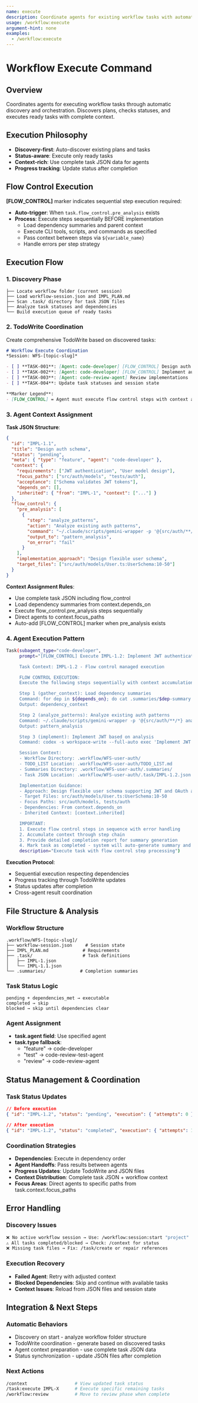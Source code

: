 ```yaml
---
name: execute
description: Coordinate agents for existing workflow tasks with automatic discovery
usage: /workflow:execute
argument-hint: none
examples:
  - /workflow:execute
---
```


# Workflow Execute Command

## Overview
Coordinates agents for executing workflow tasks through automatic discovery and orchestration. Discovers plans, checks statuses, and executes ready tasks with complete context.

## Execution Philosophy
- **Discovery-first**: Auto-discover existing plans and tasks
- **Status-aware**: Execute only ready tasks
- **Context-rich**: Use complete task JSON data for agents
- **Progress tracking**: Update status after completion

## Flow Control Execution
**[FLOW_CONTROL]** marker indicates sequential step execution required:
- **Auto-trigger**: When `task.flow_control.pre_analysis` exists
- **Process**: Execute steps sequentially BEFORE implementation
  - Load dependency summaries and parent context
  - Execute CLI tools, scripts, and commands as specified
  - Pass context between steps via `${variable_name}`
  - Handle errors per step strategy

## Execution Flow

### 1. Discovery Phase
```
├── Locate workflow folder (current session)
├── Load workflow-session.json and IMPL_PLAN.md
├── Scan .task/ directory for task JSON files
├── Analyze task statuses and dependencies
└── Build execution queue of ready tasks
```

### 2. TodoWrite Coordination
Create comprehensive TodoWrite based on discovered tasks:

```markdown
# Workflow Execute Coordination
*Session: WFS-[topic-slug]*

- [ ] **TASK-001**: [Agent: code-developer] [FLOW_CONTROL] Design auth schema (IMPL-1.1)
- [ ] **TASK-002**: [Agent: code-developer] [FLOW_CONTROL] Implement auth logic (IMPL-1.2)
- [ ] **TASK-003**: [Agent: code-review-agent] Review implementations
- [ ] **TASK-004**: Update task statuses and session state

**Marker Legend**:
- [FLOW_CONTROL] = Agent must execute flow control steps with context accumulation
```

### 3. Agent Context Assignment

**Task JSON Structure**:
```json
{
  "id": "IMPL-1.1",
  "title": "Design auth schema",
  "status": "pending",
  "meta": { "type": "feature", "agent": "code-developer" },
  "context": {
    "requirements": ["JWT authentication", "User model design"],
    "focus_paths": ["src/auth/models", "tests/auth"],
    "acceptance": ["Schema validates JWT tokens"],
    "depends_on": [],
    "inherited": { "from": "IMPL-1", "context": ["..."] }
  },
  "flow_control": {
    "pre_analysis": [
      {
        "step": "analyze_patterns",
        "action": "Analyze existing auth patterns",
        "command": "~/.claude/scripts/gemini-wrapper -p '@{src/auth/**/*} analyze patterns'",
        "output_to": "pattern_analysis",
        "on_error": "fail"
      }
    ],
    "implementation_approach": "Design flexible user schema",
    "target_files": ["src/auth/models/User.ts:UserSchema:10-50"]
  }
}
```

**Context Assignment Rules**:
- Use complete task JSON including flow_control
- Load dependency summaries from context.depends_on
- Execute flow_control.pre_analysis steps sequentially
- Direct agents to context.focus_paths
- Auto-add [FLOW_CONTROL] marker when pre_analysis exists

### 4. Agent Execution Pattern

```bash
Task(subagent_type="code-developer",
     prompt="[FLOW_CONTROL] Execute IMPL-1.2: Implement JWT authentication system with flow control

     Task Context: IMPL-1.2 - Flow control managed execution

     FLOW CONTROL EXECUTION:
     Execute the following steps sequentially with context accumulation:

     Step 1 (gather_context): Load dependency summaries
     Command: for dep in ${depends_on}; do cat .summaries/$dep-summary.md 2>/dev/null || echo "No summary for $dep"; done
     Output: dependency_context

     Step 2 (analyze_patterns): Analyze existing auth patterns
     Command: ~/.claude/scripts/gemini-wrapper -p '@{src/auth/**/*} analyze authentication patterns with context: [dependency_context]'
     Output: pattern_analysis

     Step 3 (implement): Implement JWT based on analysis
     Command: codex -s workspace-write --full-auto exec 'Implement JWT using analysis: [pattern_analysis] and context: [dependency_context]'

     Session Context:
     - Workflow Directory: .workflow/WFS-user-auth/
     - TODO_LIST Location: .workflow/WFS-user-auth/TODO_LIST.md
     - Summaries Directory: .workflow/WFS-user-auth/.summaries/
     - Task JSON Location: .workflow/WFS-user-auth/.task/IMPL-1.2.json

     Implementation Guidance:
     - Approach: Design flexible user schema supporting JWT and OAuth authentication
     - Target Files: src/auth/models/User.ts:UserSchema:10-50
     - Focus Paths: src/auth/models, tests/auth
     - Dependencies: From context.depends_on
     - Inherited Context: [context.inherited]

     IMPORTANT:
     1. Execute flow control steps in sequence with error handling
     2. Accumulate context through step chain
     3. Provide detailed completion report for summary generation
     4. Mark task as completed - system will auto-generate summary and update TODO_LIST.md",
     description="Execute task with flow control step processing")
```

**Execution Protocol**:
- Sequential execution respecting dependencies
- Progress tracking through TodoWrite updates
- Status updates after completion
- Cross-agent result coordination

## File Structure & Analysis

### Workflow Structure
```
.workflow/WFS-[topic-slug]/
├── workflow-session.json     # Session state
├── IMPL_PLAN.md             # Requirements
├── .task/                   # Task definitions
│   ├── IMPL-1.json
│   └── IMPL-1.1.json
└── .summaries/             # Completion summaries
```

### Task Status Logic
```
pending + dependencies_met → executable
completed → skip
blocked → skip until dependencies clear
```

### Agent Assignment
- **task.agent field**: Use specified agent
- **task.type fallback**:
  - "feature" → code-developer
  - "test" → code-review-test-agent
  - "review" → code-review-agent

## Status Management & Coordination

### Task Status Updates
```json
// Before execution
{ "id": "IMPL-1.2", "status": "pending", "execution": { "attempts": 0 } }

// After execution
{ "id": "IMPL-1.2", "status": "completed", "execution": { "attempts": 1, "last_attempt": "2025-09-08T14:30:00Z" } }
```

### Coordination Strategies
- **Dependencies**: Execute in dependency order
- **Agent Handoffs**: Pass results between agents
- **Progress Updates**: Update TodoWrite and JSON files
- **Context Distribution**: Complete task JSON + workflow context
- **Focus Areas**: Direct agents to specific paths from task.context.focus_paths

## Error Handling

### Discovery Issues
```bash
❌ No active workflow session → Use: /workflow:session:start "project"
⚠️ All tasks completed/blocked → Check: /context for status
❌ Missing task files → Fix: /task/create or repair references
```

### Execution Recovery
- **Failed Agent**: Retry with adjusted context
- **Blocked Dependencies**: Skip and continue with available tasks
- **Context Issues**: Reload from JSON files and session state

## Integration & Next Steps

### Automatic Behaviors
- Discovery on start - analyze workflow folder structure
- TodoWrite coordination - generate based on discovered tasks
- Agent context preparation - use complete task JSON data
- Status synchronization - update JSON files after completion

### Next Actions
```bash
/context                  # View updated task status
/task:execute IMPL-X      # Execute specific remaining tasks
/workflow:review          # Move to review phase when complete
```

